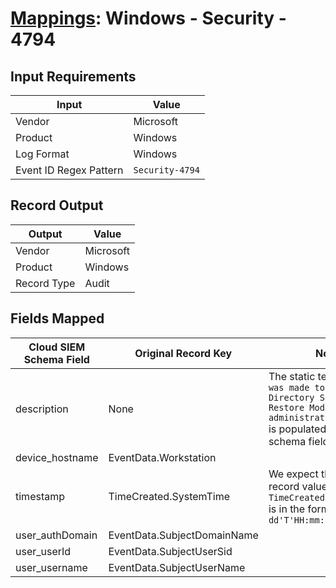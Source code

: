 # [Mappings](README.md): Windows - Security - 4794

## Input Requirements

|Input|Value|
|-----|-----|
|Vendor|Microsoft|
|Product|Windows|
|Log Format|Windows|
|Event ID Regex Pattern|`Security-4794`|

## Record Output

|Output|Value|
|------|-----|
|Vendor|Microsoft|
|Product|Windows|
|Record Type|Audit|

## Fields Mapped

|Cloud SIEM Schema Field|Original Record Key|Notes|
|-----------------------|-------------------|-----|
|description|None|The static text `An attempt was made to set the Directory Services Restore Mode administrator password` is populated in this schema field.|
|device_hostname|EventData.Workstation||
|timestamp|TimeCreated.SystemTime|We expect the orginal record value of `TimeCreated.SystemTime` is in the format `yyyy-MM-dd'T'HH:mm:ss.SSSSSSSSSZ`|
|user_authDomain|EventData.SubjectDomainName||
|user_userId|EventData.SubjectUserSid||
|user_username|EventData.SubjectUserName||

